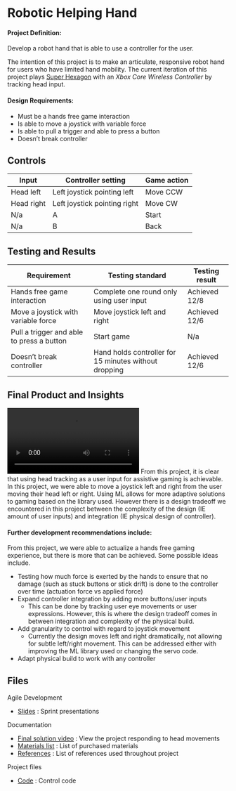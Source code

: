 # Robotic Helping Hand

#### Project Definition:
Develop a robot hand that is able to use a controller for the user. 

The intention of this project is to make an articulate, responsive robot hand for users who have limited hand mobility. 
The current iteration of this project plays [Super Hexagon](https://superhexagon.com/) with an *Xbox Core Wireless Controller* by tracking head input. 

#### Design Requirements:
- Must be a hands free game interaction 
- Is able to move a joystick with variable force
- Is able to pull a trigger and able to press a button
- Doesn’t break controller

## Controls
| Input | Controller setting | Game action |
| --- | --- | --- |
| Head left | Left joystick pointing left | Move CCW |
| Head right | Left joystick pointing right | Move CW |
| N/a | A | Start |
| N/a | B | Back |

## Testing and Results

| Requirement  | Testing standard | Testing result |
| --- | --- | --- |
| Hands free game interaction  | Complete one round only using user input | Achieved 12/8 |
| Move a joystick with variable force  | Move joystick left and right | Achieved 12/6 |
| Pull a trigger and able to press a button  | Start game  | N/a |
| Doesn’t break controller | Hand holds controller for 15 minutes without dropping  | Achieved 12/6 |

## Final Product and Insights
![This is a video of the solution](IMG-9222.mov)
From this project, it is clear that using head tracking as a user input for assistive gaming is achievable. In this project, we were able to move a joystick left and right from the user moving their head left or right. Using ML allows for more adaptive solutions to gaming based on the library used. However there is a design tradeoff we encountered in this project between the complexity of the design (IE amount of user inputs) and integration (IE physical design of controller). 

#### Further development recommendations include: 
From this project, we were able to actualize a hands free gaming experience, but there is more that can be achieved. Some possible ideas include. 
- Testing how much force is exerted by the hands to ensure that no damage (such as stuck buttons or stick drift) is done to the controller over time (actuation force vs applied force)
- Expand controller integration by adding more buttons/user inputs
  - This can be done by tracking user eye movements or user expressions. However, this is where the design tradeoff comes in between integration and complexity of the physical build.
- Add granularity to control with regard to joystick movement
  - Currently the design moves left and right dramatically, not allowing for subtle left/right movement. This can be addressed either with improving the ML library used or changing the servo code. 
- Adapt physical build to work with any controller 

## Files
Agile Development
- [Slides](slides/) :  Sprint presentations

Documentation
- [Final solution video](/) : View the project responding to head movements
- [Materials list](docs/) : List of purchased materials
- [References](docs/) : List of references used throughout project

Project files
- [Code](code/) : Control code


